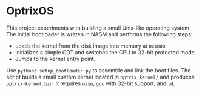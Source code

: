 # OptrixOS

This project experiments with building a small Unix-like operating system. The
initial bootloader is written in NASM and performs the following steps:

- Loads the kernel from the disk image into memory at `0x1000`.
- Initializes a simple GDT and switches the CPU to 32-bit protected mode.
- Jumps to the kernel entry point.

Use `python3 setup_bootloader.py` to assemble and link the boot files. The
script builds a small custom kernel located in `optrix_kernel/` and produces
`optrix-kernel.bin`. It requires `nasm`, `gcc` with 32-bit support, and `ld`.
